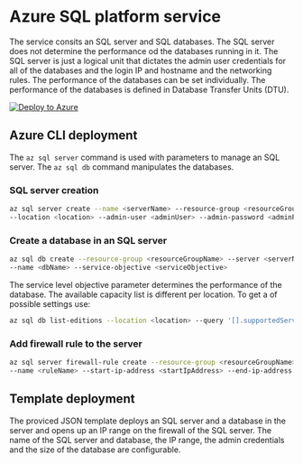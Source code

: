 # Azure SQL platform service

The service consits an SQL server and SQL databases. The SQL server does not determine the performance od the databases running in it. The SQL server is just a logical unit that dictates the admin user credentials for all of the databases and the login IP and hostname and the networking rules. The performance of the databases can be set individually. The performance of the databases is defined in Database Transfer Units (DTU).

[![Deploy to Azure](http://azuredeploy.net/deploybutton.png)](https://portal.azure.com/#create/Microsoft.Template/uri/https%3A%2F%2Fraw.githubusercontent.com%2FCloudDirect%2FARMLab%2Fmaster%2Ftemplates%2FAzureSQL%2Fazuredeploy.json)

## Azure CLI deployment

The `az sql server` command is used with parameters to manage an SQL server. The `az sql db` command manipulates the databases.

### SQL server creation

```bash
az sql server create --name <serverName> --resource-group <resourceGroupName> \
--location <location> --admin-user <adminUser> --admin-password <adminPassword>
```

### Create a database in an SQL server

```bash
az sql db create --resource-group <resourceGroupName> --server <serverName> \
--name <dbName> --service-objective <serviceObjective>
```

The service level objective parameter determines the performance of the database. The available capacity list is different per location. To get a of possible settings use:

```bash
az sql db list-editions --location <location> --query '[].supportedServiceLevelObjectives[].name'
```

### Add firewall rule to the server

```bash
az sql server firewall-rule create --resource-group <resourceGroupName> --server <serverName> \
--name <ruleName> --start-ip-address <startIpAddress> --end-ip-address <endIpAddress>
```

## Template deployment

The proviced JSON template deploys an SQL server and a database in the server and opens up an IP range on the firewall of the SQL server. The name of the SQL server and database, the IP range, the admin credentials and the size of the database are configurable.